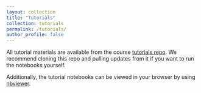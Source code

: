 ```yaml
---
layout: collection
title: "Tutorials"
collection: tutorials
permalink: /tutorials/
author_profile: false
---
```


All tutorial materials are available from the course
[tutorials repo](https://github.com/vistalab-technion/cs236781-tutorials). We
recommend cloning this repo and pulling updates from it if you want to run the
notebooks yourself.

Additionally, the tutorial notebooks can be viewed in your browser by using
[nbviewer](https://nbviewer.jupyter.org/github/vistalab-technion/cs236781-tutorials/tree/master/).


